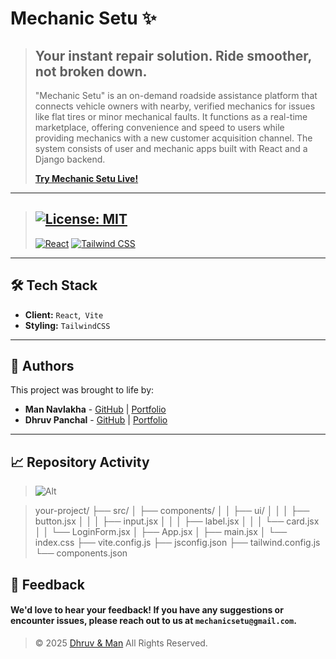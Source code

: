 # Mechanic Setu ✨



> ## Your instant repair solution. Ride smoother, not broken down. 
> "Mechanic Setu" is an on-demand roadside assistance platform that connects vehicle owners with nearby, verified mechanics for issues like flat tires or minor mechanical faults. It functions as a real-time marketplace, offering convenience and speed to users while providing mechanics with a new customer acquisition channel. The system consists of user and mechanic apps built with React and a Django backend.
> 
> **[Try Mechanic Setu Live\!](https://mechanicsetu.netlify.app/)**

 
 ----
> [![License: MIT](https://img.shields.io/badge/License-MIT-yellow.svg)](https://opensource.org/licenses/MIT)
> ---
> [![React](https://img.shields.io/badge/React-20232A?style=for-the-badge&logo=react&logoColor=61DAFB)](https://reactjs.org/)
> [![Tailwind CSS](https://img.shields.io/badge/Tailwind_CSS-38B2AC?style=for-the-badge&logo=tailwind-css&logoColor=white)](https://tailwindcss.com/)

-----

## 🛠️ Tech Stack

  - **Client:** `React`,` Vite`
  - **Styling:** `TailwindCSS`

-----

## 👥 Authors

This project was brought to life by:

  - **Man Navlakha** - [GitHub](https://github.com/man-navlakha) | [Portfolio](https://man-navlakha.netlify.app/)
  - **Dhruv Panchal** - [GitHub](https://github.com/Dhruv9512) | [Portfolio](https://dhruv-portfolio-y8kt.onrender.com)

----

## 📈 Repository Activity

> ![Alt](https://repobeats.axiom.co/api/embed/de4cf7816ee7077e7d887c620d88314ac5663b66.svg "Repobeats analytics image")

> 
> your-project/
> ├── src/
> │   ├── components/
> │   │   ├── ui/
> │   │   │   ├── button.jsx
> │   │   │   ├── input.jsx
> │   │   │   ├── label.jsx
> │   │   │   └── card.jsx
> │   │   └── LoginForm.jsx
> │   ├── App.jsx
> │   ├── main.jsx
> │   └── index.css
> ├── vite.config.js
> ├── jsconfig.json
> ├── tailwind.config.js
> └── components.json 
>
## 💬 Feedback

#### We'd love to hear your feedback\! If you have any suggestions or encounter issues, please reach out to us at `mechanicsetu@gmail.com`.

> © 2025 [Dhruv & Man](https://mechanicsetu.netlify.app/) All Rights Reserved.
